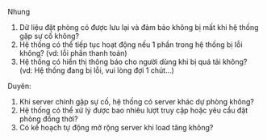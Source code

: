 Nhung
1. Dữ liệu đặt phòng có được lưu lại và đảm bảo không bị mất khi hệ thống gặp sự cố không?
2. Hệ thống có thể tiếp tục hoạt động nếu 1 phần trong hệ thống bị lỗi không? (vd: lỗi phần thanh toán)
3. Hệ thống có hiển thị thông báo cho người dùng khi bị quá tải không?    (vd: Hệ thống đang bị lỗi, vui lòng đợi 1 chút...)

Duyên:
1. Khi server chính gặp sự cố, hệ thống có server khác dự phòng không?
2. Hệ thống có thể xử lý được bao nhiêu lượt truy cập hoặc yêu cầu đặt phòng đồng thời?
3. Có kế hoạch tự động mở rộng server khi load tăng không?
